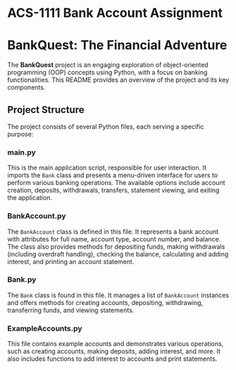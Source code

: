# ACS-1111 Bank Account Assignment

# BankQuest: The Financial Adventure

The **BankQuest** project is an engaging exploration of object-oriented programming (OOP) concepts using Python, with a focus on banking functionalities. This README provides an overview of the project and its key components.

## Project Structure

The project consists of several Python files, each serving a specific purpose:

### main.py

This is the main application script, responsible for user interaction. It imports the `Bank` class and presents a menu-driven interface for users to perform various banking operations. The available options include account creation, deposits, withdrawals, transfers, statement viewing, and exiting the application.

### BankAccount.py

The `BankAccount` class is defined in this file. It represents a bank account with attributes for full name, account type, account number, and balance. The class also provides methods for depositing funds, making withdrawals (including overdraft handling), checking the balance, calculating and adding interest, and printing an account statement.

### Bank.py

The `Bank` class is found in this file. It manages a list of `BankAccount` instances and offers methods for creating accounts, depositing, withdrawing, transferring funds, and viewing statements.

### ExampleAccounts.py

This file contains example accounts and demonstrates various operations, such as creating accounts, making deposits, adding interest, and more. It also includes functions to add interest to accounts and print statements.